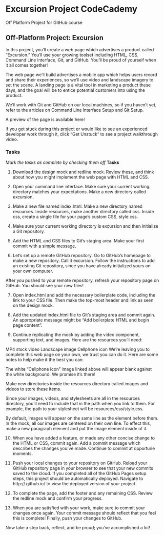 # Excursion Project CodeCademy
 Off Platform Project for GitHub course

## Off-Platform Project: Excursion
In this project, you’ll create a web page which advertises a product called “Excursion.” You’ll use your growing toolset including HTML, CSS, Command Line Interface, Git, and GitHub. You’ll be proud of yourself when it all comes together!

The web page we’ll build advertises a mobile app which helps users record and share their experiences, so we’ll use video and landscape imagery to set the scene. A landing page is a vital tool in marketing a product these days, and the goal will be to entice potential customers into using the product.

We’ll work with Git and GitHub on our local machines, so if you haven’t yet, refer to the articles on Command Line Interface Setup and Git Setup.

A preview of the page is available here!

If you get stuck during this project or would like to see an experienced developer work through it, click “Get Unstuck“ to see a project walkthrough video.

### Tasks
*Mark the tasks as complete by checking them off*
**Tasks**
1. Download the design mock and redline mock. Review these, and think about how you might implement the web page with HTML and CSS.

2. Open your command line interface. Make sure your current working directory matches your expectations. Make a new directory called excursion.

3. Make a new file named index.html. Make a new directory named resources. Inside resources, make another directory called css. Inside css, create a single file for your page’s custom CSS, style.css.

4. Make sure your current working directory is excursion and then initialize a Git repository.

5. Add the HTML and CSS files to Git’s staging area. Make your first commit with a simple message.

6. Let’s set up a remote GitHub repository. Go to GitHub’s homepage to make a new repository. Call it excursion. Follow the instructions to add an existing Git repository, since you have already initialized yours on your own computer.

After you pushed to your remote repository, refresh your repository page on GitHub. You should see your new files!

7. Open index.html and add the necessary boilerplate code, including the link to your CSS file. Then make the top-most header and link as seen on the design mock.

8. Add the updated index.html file to Git’s staging area and commit again. An appropriate message might be “Add boilerplate HTML and begin page content”.

9. Continue replicating the mock by adding the video component, supporting text, and images. Here are the resources you’ll need:

MP4 stock video
Landscape image
Cellphone icon
We’re leaving you to complete this web page on your own, we trust you can do it. Here are some notes to help make it the best you can:

The white “Cellphone icon” image linked above will appear blank against the white background. We promise it’s there!

Make new directories inside the resources directory called images and videos to store these items.

Since your images, videos, and stylesheets are all in the resources directory, you’ll need to include that in the path when you link to them. For example, the path to your stylesheet will be resources/css/style.css.

By default, images will appear on the same line as the element before them. In the mock, all our images are centered on their own line. To effect this, make a new paragraph element and put the image element inside of it.

10. When you have added a feature, or made any other concise change to the HTML or CSS, commit again. Add a commit message which describes the changes you’ve made. Continue to commit at opportune moments.

11. Push your local changes to your repository on GitHub. Reload your GitHub repository page in your browser to see that your new commits saved to the cloud. If you completed all of the GitHub Pages setup steps, this project should be automatically deployed. Navigate to http://<username>.github.io/<repository-name> to view the deployed version of your project.

12. To complete the page, add the footer and any remaining CSS. Review the redline mock and confirm your progress.

13. When you are satisfied with your work, make sure to commit your changes once again. Your commit message should reflect that you feel this is complete! Finally, push your changes to GitHub.

Now take a step back, reflect, and be proud; you’ve accomplished a lot!
